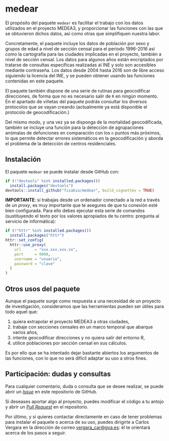 
# medear

El propósito del paquete `medear` es facilitar el trabajo con los datos
utilizados en el proyecto MEDEA3, y proporcionar las funciones con las
que se obtuvieron dichos datos, así como otras que simplifiquen nuestra
labor.

Concretamente, el paquete incluye los datos de población por sexo y
grupos de edad a nivel de sección censal para el periodo 1996-2016 así
como la cartografía para las ciudades implicadas en el proyecto, también
a nivel de sección censal. Los datos para algunos años están encriptados
por tratarse de consultas específicas realizadas al INE y solo son
accesibles mediante contraseña. Los datos desde 2004 hasta 2016 son de
libre acceso siguiendo la licencia del INE, y se pueden obtener usando
las funciones contenidas en este paquete.

El paquete también dispone de una serie de rutinas para geocodificar
direcciones, de forma que no es necesario salir de `R` en ningún
momento. En el apartado de viñetas del paquete podrás consultar los
diversos protocolos que se vayan creando (actualmente ya está disponible
el protocolo de geocodificación.)

Del mismo modo, y una vez ya se disponga de la mortalidad geocodificada,
también se incluye una función para la detección de agrupaciones
anómalas de defunciones en comparación con los `n` puntos más próximos,
lo que permite detectar errores sistemáticos en la geocodificación y
aborda el problema de la detección de centros residenciales.

## Instalación

El paquete `medear` se puede instalar desde GitHub con:

``` r
if (!"devtools" %in% installed.packages())
  install.packages("devtools")
devtools::install_github("fisabio/medear", build_vignettes = TRUE)
```

**IMPORTANTE**: si trabajas desde un ordenador conectado a la red a
través de un *proxy*, es muy importante que te asegures de que tu
conexión esté bien configurada. Para ello debes ejecutar esta serie de
comandos (sustituyendo el texto por los valores apropiados de tu centro:
pregunta al servicio de informática):

``` r
if (!"httr" %in% installed.packages())
  install.packages("httr")
httr::set_config(
  httr::use_proxy(
    url      = "xxx.xxx.xxx.xx",
    port     = 0000,
    username = "usuario",
    password = "clave"
  )
)
```

## Otros usos del paquete

Aunque el paquete surge como respuesta a una necesidad de un proyecto de
investigación, consideramos que las herramientas pueden ser útiles para
todo aquel que:

1.  quiera extrapolar el proyecto MEDEA3 a otras ciudades,
2.  trabaje con secciones censales en un marco temporal que abarque
    varios años,
3.  intente geocodificar direcciones y no quiera salir del entorno R,
4.  utilice poblaciones por sección censal en sus cálculos.

Es por ello que se ha intentado dejar bastante abiertos los argumentos
de las funciones, con lo que no será difícil adaptar su uso a otros
fines.

## Participación: dudas y consultas

Para cualquier comentario, duda o consulta que se desee realizar, se
puede abrir un [*Issue*](https://github.com/fisabio/medear/issues) en
este repositorio de GitHub.

Si deseases aportar algo al proyecto, puedes modificar el código a tu
antojo y abrir un [*Pull
Request*](https://github.com/fisabio/medear/pulls) en el repositorio.

Por último, y si quieres contactar directamente en caso de tener
problemas para instalar el paquete o acerca de su uso, puedes dirigirte
a Carlos Vergara en la dirección de correo <vergara_car@gva.es>: él te
orientará acerca de los pasos a seguir.
